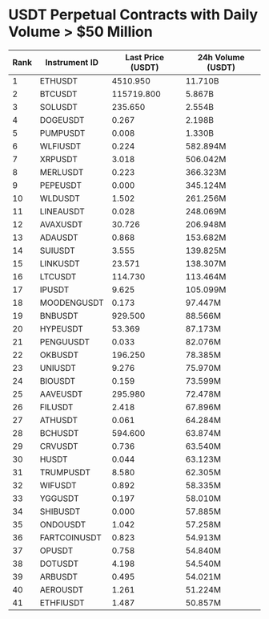 # USDT Perpetual Contracts with Daily Volume > $50 Million

| Rank | Instrument ID | Last Price (USDT) | 24h Volume (USDT) |
|------|---------------|-------------------|-------------------|
| 1 | ETHUSDT | 4510.950 | 11.710B |
| 2 | BTCUSDT | 115719.800 | 5.867B |
| 3 | SOLUSDT | 235.650 | 2.554B |
| 4 | DOGEUSDT | 0.267 | 2.198B |
| 5 | PUMPUSDT | 0.008 | 1.330B |
| 6 | WLFIUSDT | 0.224 | 582.894M |
| 7 | XRPUSDT | 3.018 | 506.042M |
| 8 | MERLUSDT | 0.223 | 366.323M |
| 9 | PEPEUSDT | 0.000 | 345.124M |
| 10 | WLDUSDT | 1.502 | 261.256M |
| 11 | LINEAUSDT | 0.028 | 248.069M |
| 12 | AVAXUSDT | 30.726 | 206.948M |
| 13 | ADAUSDT | 0.868 | 153.682M |
| 14 | SUIUSDT | 3.555 | 139.825M |
| 15 | LINKUSDT | 23.571 | 138.307M |
| 16 | LTCUSDT | 114.730 | 113.464M |
| 17 | IPUSDT | 9.625 | 105.099M |
| 18 | MOODENGUSDT | 0.173 | 97.447M |
| 19 | BNBUSDT | 929.500 | 88.566M |
| 20 | HYPEUSDT | 53.369 | 87.173M |
| 21 | PENGUUSDT | 0.033 | 82.076M |
| 22 | OKBUSDT | 196.250 | 78.385M |
| 23 | UNIUSDT | 9.276 | 75.970M |
| 24 | BIOUSDT | 0.159 | 73.599M |
| 25 | AAVEUSDT | 295.980 | 72.478M |
| 26 | FILUSDT | 2.418 | 67.896M |
| 27 | ATHUSDT | 0.061 | 64.284M |
| 28 | BCHUSDT | 594.600 | 63.874M |
| 29 | CRVUSDT | 0.736 | 63.540M |
| 30 | HUSDT | 0.044 | 63.123M |
| 31 | TRUMPUSDT | 8.580 | 62.305M |
| 32 | WIFUSDT | 0.892 | 58.335M |
| 33 | YGGUSDT | 0.197 | 58.010M |
| 34 | SHIBUSDT | 0.000 | 57.885M |
| 35 | ONDOUSDT | 1.042 | 57.258M |
| 36 | FARTCOINUSDT | 0.823 | 54.913M |
| 37 | OPUSDT | 0.758 | 54.840M |
| 38 | DOTUSDT | 4.198 | 54.540M |
| 39 | ARBUSDT | 0.495 | 54.021M |
| 40 | AEROUSDT | 1.261 | 51.224M |
| 41 | ETHFIUSDT | 1.487 | 50.857M |
